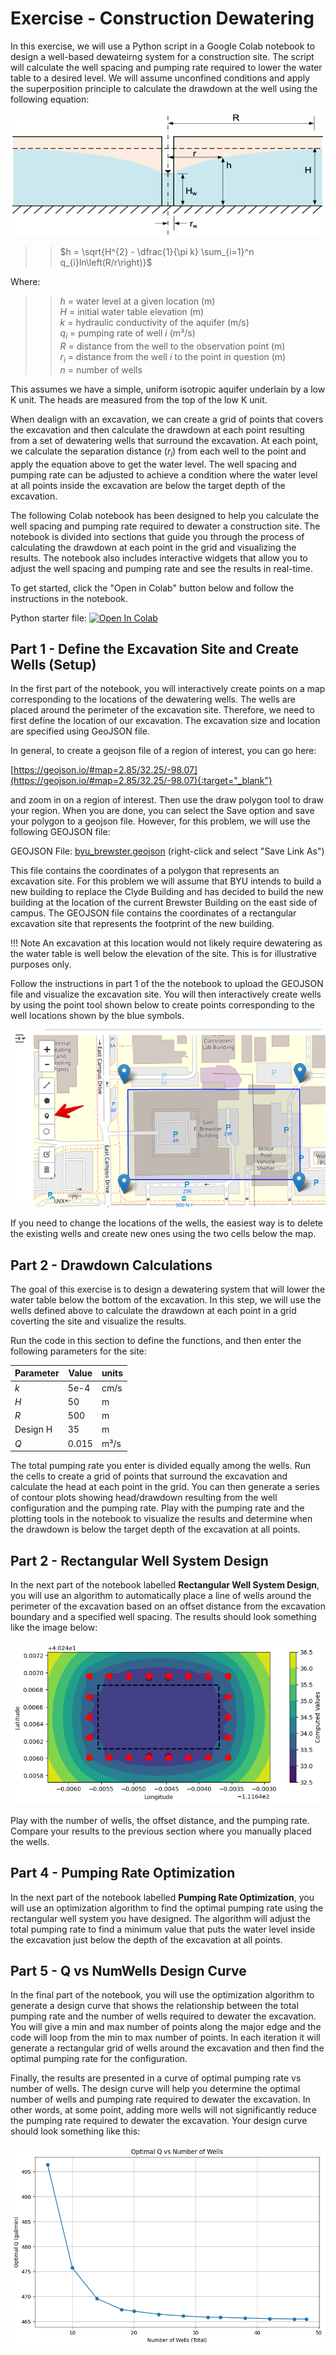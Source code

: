 # Exercise - Construction Dewatering

In this exercise, we will use a Python script in a Google Colab notebook to design a well-based dewateirng system for a construction site. The script will calculate the well spacing and pumping rate required to lower the water table to a desired level. We will assume unconfined conditions and apply the superposition principle to calculate the drawdown at the well using the following equation:

![unconfined.png](..%2F08_wells%2Funconfined.png)

>>$h = \sqrt{H^{2} - \dfrac{1}{\pi k} \sum_{i=1}^n q_{i}ln\left(R/r\right)}$

Where:

>>$h$ = water level at a given location (m)<br>
$H$ = initial water table elevation (m)<br>
$k$ = hydraulic conductivity of the aquifer (m/s)<br>
$q_{i}$ = pumping rate of well $i$ (m³/s)<br>
$R$ = distance from the well to the observation point (m)<br>
$r_i$ = distance from the well $i$ to the point in question (m)<br>
$n$ = number of wells

This assumes we have a simple, uniform isotropic aquifer underlain by a low K unit. The heads are measured from the top of the low K unit. 

When dealign with an excavation, we can create a grid of points that covers the excavation and then calculate the drawdown at each point resulting from a set of dewatering wells that surround the excavation. At each point, we calculate the separation distance ($r_i$) from each well to the point and apply the equation above to get the water level. The well spacing and pumping rate can be adjusted to achieve a condition where the water level at all points inside the excavation are below the target depth of the excavation.

The following Colab notebook has been designed to help you calculate the well spacing and pumping rate required to dewater a construction site. The notebook is divided into sections that guide you through the process of calculating the drawdown at each point in the grid and visualizing the results. The notebook also includes interactive widgets that allow you to adjust the well spacing and pumping rate and see the results in real-time. 

To get started, click the "Open in Colab" button below and follow the instructions in the notebook.

Python starter file: <a href="https://colab.research.google.
com/github/njones61/ce544/blob/main/docs/unit1/09_dewatering/dewatering.ipynb" target="_blank"><img src="https://colab.
research.google.com/assets/colab-badge.svg" alt="Open In Colab"/></a>

## Part 1 - Define the Excavation Site and Create Wells (Setup)

In the first part of the notebook, you will interactively create points on a map corresponding to the locations of 
the dewatering wells. The wells are placed around the perimeter of the excavation site. Therefore, we need to first 
define the location of our excavation. The excavation size and location are specified using GeoJSON file. 

In general, to create a geojson file of a region of interest, you can go here:

[https://geojson.io/#map=2.85/32.25/-98.07](https://geojson.io/#map=2.85/32.25/-98.07){:target="_blank"}

and zoom in on a region of interest. Then use the draw polygon tool to draw your region. When you are done, you 
can select the Save option and save your polygon to a geojson file. However, for this problem, we will use the following GEOJSON file:

GEOJSON File: [byu_brewster.geojson](byu_brewster.geojson) (right-click and select "Save Link As")

This file contains the coordinates of a polygon that represents an excavation site. For this problem we will assume that BYU intends to build a new building to replace the Clyde Building and has decided to build the new building at the location of the current Brewster Building on the east side of campus. The GEOJSON file contains the coordinates 
of a rectangular excavation site that represents the footprint of the new building. 

!!! Note
    An excavation at this location would not likely require dewatering as the water table is well below the 
    elevation of the site. This is for illustrative purposes only.

Follow the instructions in part 1 of the the notebook to upload the GEOJSON file and visualize the excavation site. You 
will then interactively create wells by using the point tool shown below to create 
points corresponding to the well locations shown by the blue symbols.

![point_tool.png](images/point_tool.png)

If you need to change the locations of the wells, the easiest way is to delete the existing wells and create new ones using the two cells below the map.  

## Part 2 - Drawdown Calculations

The goal of this exercise is to design a dewatering system that will lower the water table below the bottom of the 
excavation. In this step, we will use the wells defined above to calculate the drawdown at each point in a grid 
coverting the site and visualize the results. 

Run the code in this section to define the functions, and then enter the following parameters for the site:

| Parameter | Value | units |
|----------|-------|-------|
| $k$      | 5e-4  | cm/s  |
| $H$      | 50    | m     |
| $R$      | 500   | m     |
| Design H | 35    | m     |
| $Q$      | 0.015 | m³/s  |

The total pumping rate you enter is divided equally among the wells. Run the cells to create a grid of points that surround the excavation and calculate the head at each point in the grid. You can then generate a series of contour plots showing head/drawdown resulting from the well configuration and the pumping rate. Play with the pumping rate and the plotting tools in the notebook to visualize the results and determine when the drawdown is below the target depth of the excavation at all points.

## Part 2 - Rectangular Well System Design

In the next part of the notebook labelled **Rectangular Well System Design**, you will use an algorithm to automatically 
place a line of wells around the perimeter of the excavation based on an offset distance from the excavation 
boundary and a specified well spacing. The results should look something like the image below:

![rect_grid.png](images/rect_grid.png)

Play with the number of wells, the offset distance, and the pumping rate. Compare your results to the previous section 
where you manually placed the wells.

## Part 4 - Pumping Rate Optimization

In the next part of the notebook labelled **Pumping Rate Optimization**, you will use an optimization algorithm to 
find the optimal pumping rate using the rectangular well system you have designed. The algorithm will 
adjust the total pumping rate to find a minimum value that puts the water level inside the excavation just below the depth of the excavation at all points.

## Part 5 - Q vs NumWells Design Curve

In the final part of the notebook, you will use the optimization algorithm to generate a design curve that shows the 
relationship between the total pumping rate and the number of wells required to dewater the excavation. You will 
give a min and max number of points along the major edge and the code will loop from the min to max number of points.
In each iteration it will generate a rectangular grid of wells around the excavation and then find the optimal pumping 
rate for the configuration. 

Finally, the results are presented in a curve of optimal pumping rate vs number of wells.
The design curve will help you determine the optimal number of wells and pumping rate required to dewater the 
excavation. In other words, at some point, adding more wells will not significantly reduce the pumping rate required to dewater the excavation. Your design curve should look something like this:

![q_vs_wells.png](images/q_vs_wells.png)




